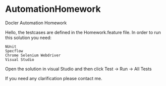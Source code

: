 # AutomationHomework
Docler Automation Homework


Hello,
the testcases are defined in the Homework.feature file.
In order to run this solution you need:

	NUnit
	Specflow
	Chrome Selenium Webdriver
	Visual Studio
	
  
Open the solution in visual Studio and then click Test -> Run -> All Tests

If you need any clarification please contact me.

